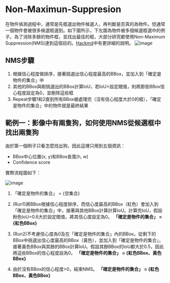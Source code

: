 # Non-Maximun-Suppresion

在物件偵測過程中，通常是先框選出物件候選人，再判斷是否真的為物件。但通常一個物件會被很多候選框選到。如下圖所示，下左圖為物件被多個候選框選中的例子。為了消除多餘的物件框，並找出最佳的框，大部分研究都使用Non-Maximum Suppression(NMS)達到這個目的。[Hackmd](https://hackmd.io/@IDT8SB7yQj2L1N5PoZbLEA/HJWNLjaC2)中有更詳細的說明。
![image](https://github.com/ChrisCodeNation/Non-Maximun-Suppresion/assets/90707699/b3e299bb-8f89-4366-a3ca-f55fc61d1571)

## NMS步驟
1. 根據信心程度做排序，接著挑選出信心程度最高的BBox，並加入到「確定是物件的集合」中
2. 其他的BBox與剛挑選出的BBox計算IoU，若IoU>設定閥值，則將那些BBox信心程度設定為0，並刪除這些框
3. Repeat步驟1和2直到所有BBox被處理完（沒有信心程度大於0的框），「確定是物件的集合」中的物件就是最終結果

## 範例一：影像中有兩隻狗，如何使用NMS從候選框中找出兩隻狗
由於第一個例子只看怎麼找出狗，因此這裡只用到五個資訊：

- BBox中心位置(x, y)和BBox長寬(h, w)
- Confidence score

實際流程圖如下：

![image](https://github.com/ChrisCodeNation/Non-Maximun-Suppresion/assets/90707699/ad5743ee-aea2-46d4-90a3-c817ccdb66de)

1. 「確定是物件的集合」 = {空集合}
2.  (Run1)將BBox根據信心程度排序，而信心度最高的BBox（紅色）會加入到「確定是物件的集合」中，接著與其他BBox計算計算IoU。計算完IoU，假設粉色IoU=0.6大於設定閥值，將其信心度設定為0。
 **「確定是物件的集合」 = {紅色BBox}**
 
3. (Run2)不考慮信心度為0及在「確定是物件的集合」內的BBox。從剩下的BBox中挑選出信心度最高的BBox（黃色），並加入到「確定是物件的集合」，接著黃色BBox與其餘的BBox計算IoU。假設其餘BBox的IoU都大於0.5，因此將這些BBox的信心程度設為0。
  **「確定是物件的集合」 = {紅色BBox、黃色BBox}**
  
4. 由於沒有BBox的信心程度>0，結束NMS。
 **「確定是物件的集合」 = {紅色BBox、黃色BBox}**
